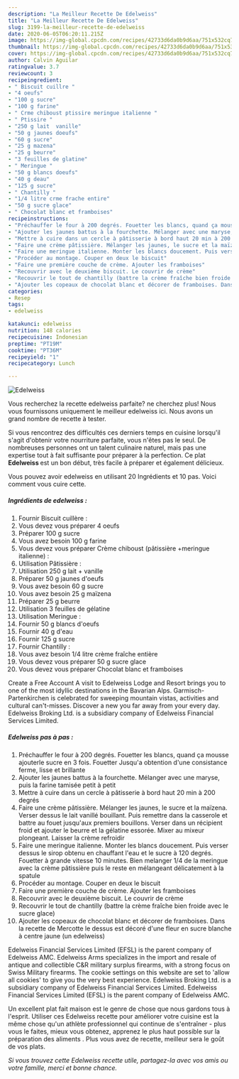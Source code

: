 ```yaml
---
description: "La Meilleur Recette De Edelweiss"
title: "La Meilleur Recette De Edelweiss"
slug: 3199-la-meilleur-recette-de-edelweiss
date: 2020-06-05T06:20:11.215Z
image: https://img-global.cpcdn.com/recipes/42733d6da0b9d6aa/751x532cq70/edelweiss-photo-principale-de-la-recette.jpg
thumbnail: https://img-global.cpcdn.com/recipes/42733d6da0b9d6aa/751x532cq70/edelweiss-photo-principale-de-la-recette.jpg
cover: https://img-global.cpcdn.com/recipes/42733d6da0b9d6aa/751x532cq70/edelweiss-photo-principale-de-la-recette.jpg
author: Calvin Aguilar
ratingvalue: 3.7
reviewcount: 3
recipeingredient:
- " Biscuit cuillre "
- "4 oeufs"
- "100 g sucre"
- "100 g farine"
- " Crme chiboust ptissire meringue italienne "
- " Ptissire "
- "250 g lait  vanille"
- "50 g jaunes doeufs"
- "60 g sucre"
- "25 g mazena"
- "25 g beurre"
- "3 feuilles de glatine"
- " Meringue "
- "50 g blancs doeufs"
- "40 g deau"
- "125 g sucre"
- " Chantilly "
- "1/4 litre crme frache entire"
- "50 g sucre glace"
- " Chocolat blanc et framboises"
recipeinstructions:
- "Préchauffer le four à 200 degrés. Fouetter les blancs, quand ça mousse ajouterle sucre en 3 fois. Fouetter Jusqu&#39;a obtention d&#39;une consistance ferme, lisse et brillante"
- "Ajouter les jaunes battus à la fourchette. Mélanger avec une maryse, puis la farine tamisée petit à petit"
- "Mettre à cuire dans un cercle à pâtisserie à bord haut 20 min à 200 degrés"
- "Faire une crème pâtissière. Mélanger les jaunes, le sucre et la maïzena. Verser dessus le lait vanillé bouillant. Puis remettre dans la casserole et battre au fouet jusqu&#39;aux premiers bouillons. Verser dans un récipient froid et ajouter le beurre et la gélatine essorée. Mixer au mixeur plongeant. Laisser la crème refroidir"
- "Faire une meringue italienne. Monter les blancs doucement. Puis verser dessus le sirop obtenu en chauffant l&#39;eau et le sucre à 120 degrés. Fouetter à grande vitesse 10 minutes. Bien melanger 1/4 de la meringue avec la crème pâtissière puis le reste en mélangeant délicatement à la spatule"
- "Procéder au montage. Couper en deux le biscuit"
- "Faire une première couche de crème. Ajouter les framboises"
- "Recouvrir avec le deuxième biscuit. Le couvrir de crème"
- "Recouvrir le tout de chantilly (battre la crème fraîche bien froide avec le sucre glace)"
- "Ajouter les copeaux de chocolat blanc et décorer de framboises. Dans la recette de Mercotte le dessus est décoré d&#39;une fleur en sucre blanche à centre jaune (un edelweiss)"
categories:
- Resep
tags:
- edelweiss

katakunci: edelweiss 
nutrition: 148 calories
recipecuisine: Indonesian
preptime: "PT19M"
cooktime: "PT36M"
recipeyield: "1"
recipecategory: Lunch

---
```



![Edelweiss](https://img-global.cpcdn.com/recipes/42733d6da0b9d6aa/751x532cq70/edelweiss-photo-principale-de-la-recette.jpg)

Vous recherchez la recette edelweiss parfaite? ne cherchez plus! Nous vous fournissons uniquement le meilleur edelweiss ici. Nous avons un grand nombre de recette à tester.

Si vous rencontrez des difficultés ces derniers temps en cuisine lorsqu'il s'agit d'obtenir votre nourriture parfaite, vous n'êtes pas le seul. De nombreuses personnes ont un talent culinaire naturel, mais pas une expertise tout à fait suffisante pour préparer à la perfection. Ce plat <strong> Edelweiss </strong> est un bon début, très facile à préparer et également délicieux.

<!--inarticleads1-->

Vous pouvez avoir edelweiss en utilisant 20 Ingrédients et 10 pas. Voici comment vous cuire cette.

##### Ingrédients de edelweiss :

1. Fournir  Biscuit cuillère :
1. Vous devez vous préparer 4 oeufs
1. Préparer 100 g sucre
1. Vous avez besoin 100 g farine
1. Vous devez vous préparer  Crème chiboust (pâtissière +meringue italienne) :
1. Utilisation  Pâtissière :
1. Utilisation 250 g lait + vanille
1. Préparer 50 g jaunes d&#39;oeufs
1. Vous avez besoin 60 g sucre
1. Vous avez besoin 25 g maïzena
1. Préparer 25 g beurre
1. Utilisation 3 feuilles de gélatine
1. Utilisation  Meringue :
1. Fournir 50 g blancs d&#39;oeufs
1. Fournir 40 g d&#39;eau
1. Fournir 125 g sucre
1. Fournir  Chantilly :
1. Vous avez besoin 1/4 litre crème fraîche entière
1. Vous devez vous préparer 50 g sucre glace
1. Vous devez vous préparer  Chocolat blanc et framboises


Create a Free Account A visit to Edelweiss Lodge and Resort brings you to one of the most idyllic destinations in the Bavarian Alps. Garmisch-Partenkirchen is celebrated for sweeping mountain vistas, activities and cultural can&#39;t-misses. Discover a new you far away from your every day. Edelweiss Broking Ltd. is a subsidiary company of Edelweiss Financial Services Limited. 

<!--inarticleads2-->

##### Edelweiss pas à pas :

1. Préchauffer le four à 200 degrés. Fouetter les blancs, quand ça mousse ajouterle sucre en 3 fois. Fouetter Jusqu&#39;a obtention d&#39;une consistance ferme, lisse et brillante
1. Ajouter les jaunes battus à la fourchette. Mélanger avec une maryse, puis la farine tamisée petit à petit
1. Mettre à cuire dans un cercle à pâtisserie à bord haut 20 min à 200 degrés
1. Faire une crème pâtissière. Mélanger les jaunes, le sucre et la maïzena. Verser dessus le lait vanillé bouillant. Puis remettre dans la casserole et battre au fouet jusqu&#39;aux premiers bouillons. Verser dans un récipient froid et ajouter le beurre et la gélatine essorée. Mixer au mixeur plongeant. Laisser la crème refroidir
1. Faire une meringue italienne. Monter les blancs doucement. Puis verser dessus le sirop obtenu en chauffant l&#39;eau et le sucre à 120 degrés. Fouetter à grande vitesse 10 minutes. Bien melanger 1/4 de la meringue avec la crème pâtissière puis le reste en mélangeant délicatement à la spatule
1. Procéder au montage. Couper en deux le biscuit
1. Faire une première couche de crème. Ajouter les framboises
1. Recouvrir avec le deuxième biscuit. Le couvrir de crème
1. Recouvrir le tout de chantilly (battre la crème fraîche bien froide avec le sucre glace)
1. Ajouter les copeaux de chocolat blanc et décorer de framboises. Dans la recette de Mercotte le dessus est décoré d&#39;une fleur en sucre blanche à centre jaune (un edelweiss)


Edelweiss Financial Services Limited (EFSL) is the parent company of Edelweiss AMC. Edelweiss Arms specializes in the import and resale of antique and collectible C&amp;R military surplus firearms, with a strong focus on Swiss Military firearms. The cookie settings on this website are set to &#39;allow all cookies&#39; to give you the very best experience. Edelweiss Broking Ltd. is a subsidiary company of Edelweiss Financial Services Limited. Edelweiss Financial Services Limited (EFSL) is the parent company of Edelweiss AMC. 

<!--inarticleads1-->

<p>
Un excellent plat fait maison est le genre de chose que nous gardons tous à l'esprit. Utiliser ces Edelweiss recette pour améliorer votre cuisine est la même chose qu'un athlète professionnel qui continue de s'entraîner - plus vous le faites, mieux vous obtenez, apprenez le plus haut possible sur la préparation des aliments . Plus vous avez de recette, meilleur sera le goût de vos plats.
</p>

<p>
<i>Si vous trouvez cette Edelweiss recette utile, partagez-la avec vos amis ou votre famille, merci et bonne chance.</i>
</p>
